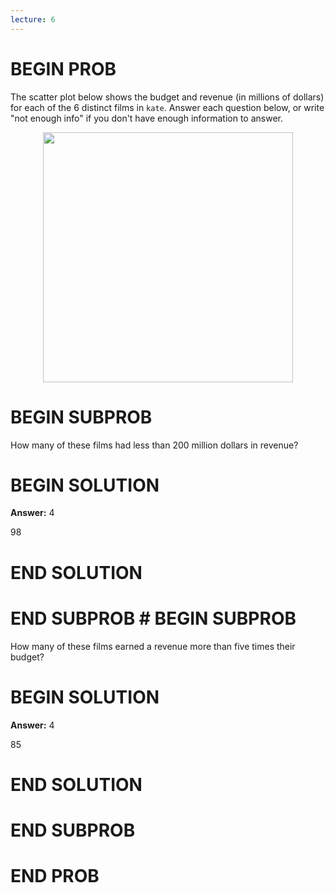 ```yaml
---
lecture: 6
---
```


# BEGIN PROB

The scatter plot below shows the budget and revenue (in millions of
dollars) for each of the 6 distinct films in `kate`. Answer each
question below, or write "not enough info\" if you don't have enough
information to answer.

<center><img src="../../assets/images/sp25-quizzes/quiz2_scatter.png" width=400></center>

# BEGIN SUBPROB

How many of these films had less than $200$ million dollars in revenue?

# BEGIN SOLUTION

**Answer:** 4

<average>98</average>

# END SOLUTION

# END SUBPROB # BEGIN SUBPROB

How many of these films earned a revenue more than five times their
budget?

# BEGIN SOLUTION

**Answer:** 4

<average>85</average>

# END SOLUTION

# END SUBPROB

# END PROB